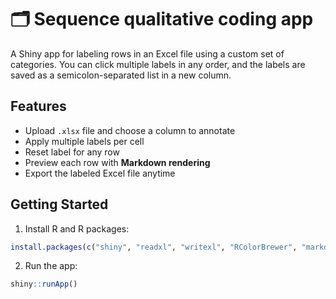 # 🗂️ Sequence qualitative coding app

A Shiny app for labeling rows in an Excel file using a custom set of categories. You can click multiple labels in any order, and the labels are saved as a semicolon-separated list in a new column.

## Features
- Upload `.xlsx` file and choose a column to annotate
- Apply multiple labels per cell
- Reset label for any row
- Preview each row with **Markdown rendering**
- Export the labeled Excel file anytime

## Getting Started

1. Install R and R packages:
```r
install.packages(c("shiny", "readxl", "writexl", "RColorBrewer", "markdown"))
```
2. Run the app:
```r
shiny::runApp()
```


